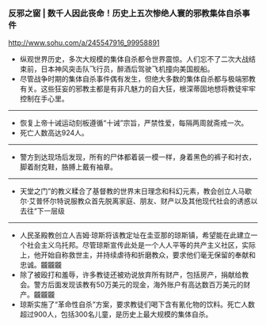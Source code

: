 ### 反邪之窗 | 数千人因此丧命！历史上五次惨绝人寰的邪教集体自杀事件
http://www.sohu.com/a/245547916_99958891
- 纵观世界历史，多次大规模的集体自杀都令世界震惊。人们忘不了二次大战结束前，日本神风突击队飞行员，醉酒后驾驶飞机撞向美国舰船。
- 尽管战争时期的集体自杀事件偶有发生，但绝大多数的集体自杀都与极端邪教有关。这些狂妄的邪教主都是有非凡魅力的自大狂，根深蒂固地想将教徒牢牢控制在手心里。
---
- 恢复上帝十诫运动刻板遵循“十诫”宗旨，严禁性爱，每隔两周就斋戒一次。
- 死亡人数高达924人。
---
- 警方到达现场后发现，所有的尸体都着装一模一样，身着黑色的裤子和衬衣，脚着耐克鞋，胳膊上戴有袖章。
---
- 天堂之门”的教义糅合了基督教的世界末日理念和科幻元素，教会创立人马歇尔·艾普怀尔特说服教众首先脱离家庭、朋友、财产以及其他现代社会的诱惑以去往“下一层级
---
- 人民圣殿教创立人吉姆·琼斯将该教定址在圭亚那的琼斯镇，希望能在此建立一个社会主义乌托邦。尽管琼斯宣传此处是一个人人平等的共产主义社区，实际上，他开始自称救世主，并持续虐待和折磨教众，要求他们毫无保留的奉献和忠诚。龖龖龖
- 除了被殴打和羞辱，许多教徒还被劝说放弃所有财产，包括房产，捐献给教会。警方后面发现该教有50万美元的现金，海外账户有高达数百万美元的财产。龖龖龖
- 琼斯实施了“革命性自杀”方案，要求教徒们喝下含有氰化物的饮料。死亡人数超过900人，包括300名儿童，是历史上最大规模的集体自杀。